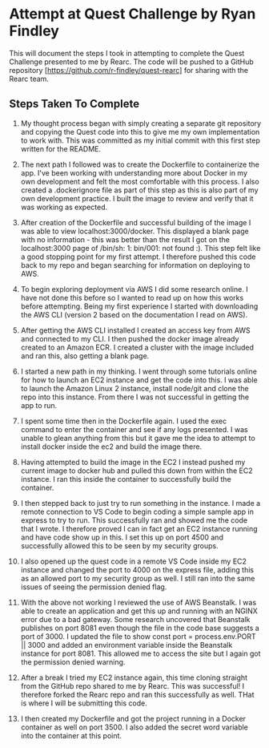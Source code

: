# Attempt at Quest Challenge by Ryan Findley

This will document the steps I took in attempting to complete the Quest Challenge presented to me by Rearc. The code will be pushed to a GitHub repository [https://github.com/r-findley/quest-rearc] for sharing with the Rearc team.

## Steps Taken To Complete

1. My thought process began with simply creating a separate git repository and copying the Quest code into this to give me my own implementation to work with. This was committed as my initial commit with this first step written for the README.

2. The next path I followed was to create the Dockerfile to containerize the app. I've been working with understanding more about Docker in my own development and felt the most comfortable with this process. I also created a .dockerignore file as part of this step as this is also part of my own development practice. I built the image to review and verify that it was working as expected.

3. After creation of the Dockerfile and successful building of the image I was able to view localhost:3000/docker. This displayed a blank page with no information - this was better than the result I got on the localhost:3000 page of /bin/sh: 1: bin/001: not found :). This step felt like a good stopping point for my first attempt. I therefore pushed this code back to my repo and began searching for information on deploying to AWS.

4. To begin exploring deployment via AWS I did some research online. I have not done this before so I wanted to read up on how this works before attempting. Being my first experience I started with downloading the AWS CLI (version 2 based on the documentation I read on AWS).

5. After getting the AWS CLI installed I created an access key from AWS and connected to my CLI. I then pushed the docker image already created to an Amazon ECR. I created a cluster with the image included and ran this, also getting a blank page.

6. I started a new path in my thinking. I went through some tutorials online for how to launch an EC2 instance and get the code into this. I was able to launch the Amazon Linux 2 instance, install node/git and clone the repo into this instance. From there I was not successful in getting the app to run.

7. I spent some time then in the Dockerfile again. I used the exec command to enter the container and see if any logs presented. I was unable to glean anything from this but it gave me the idea to attempt to install docker inside the ec2 and build the image there.

8. Having attempted to build the  image in the EC2 I instead pushed my current image to docker hub and pulled this down from within the EC2 instance. I ran this inside the container to successfully build the container.

9. I then stepped back to just try to run something in the instance. I made a remote connection to VS Code to begin coding a simple sample app in express to try to run. This successfully ran and showed me the code that I wrote. I therefore proved I can in fact get an EC2 instance running and have code show up in this. I set this up on port 4500 and successfully allowed this to be seen by my security groups.

10. I also opened up the quest code in a remote VS Code inside my EC2 instance and changed the port to 4000 on the express file, adding this as an allowed port to my security group as well. I still ran into the same issues of seeing the permission denied flag.

11. With the above not working I reviewed the use of AWS Beanstalk. I was able to create an application and get this up and running with an NGINX error due to a bad gateway. Some research uncovered that Beanstalk publishes on port 8081 even though the file in the code base suggests a port of 3000. I updated the file to show const port = process.env.PORT || 3000 and added an environment variable inside the Beanstalk instance for port 8081. This allowed me to access the site but I again got the permission denied warning.

12. After a break I tried my EC2 instance again, this time cloning straight from the GitHub repo shared to me by Rearc. This was successful! I therefore forked the Rearc repo and ran this successfully as well. THat is where I will be submitting this code.

13. I then created my Dockerfile and got the project running in a Docker container as well on port 3500. I also added the secret word variable into the container at this point.
